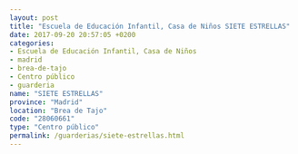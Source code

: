```yaml
---
layout: post
title: "Escuela de Educación Infantil, Casa de Niños SIETE ESTRELLAS"
date: 2017-09-20 20:57:05 +0200
categories:
- Escuela de Educación Infantil, Casa de Niños
- madrid
- brea-de-tajo
- Centro público
- guarderia
name: "SIETE ESTRELLAS"
province: "Madrid"
location: "Brea de Tajo"
code: "28060661"
type: "Centro público"
permalink: /guarderias/siete-estrellas.html
---
```

